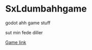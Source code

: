 # SxLdumbahhgame
godot ahh game stuff

sut min fede diller 

[Game link](DodgeTheCreeps/Builds/Web/index.html)